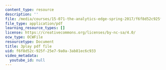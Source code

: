 ```yaml
---
content_type: resource
description: ''
file: /media/courses/15-071-the-analytics-edge-spring-2017/f6f8d52c925f25e79a0a3ab81ec6c933_c_2RtTEkyo8.pdf
file_type: application/pdf
learning_resource_types: []
license: https://creativecommons.org/licenses/by-nc-sa/4.0/
ocw_type: OCWFile
resourcetype: Document
title: 3play pdf file
uid: f6f8d52c-925f-25e7-9a0a-3ab81ec6c933
video_metadata:
  youtube_id: null
---
```

